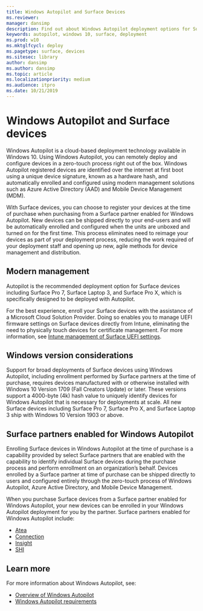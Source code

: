 ```yaml
---
title: Windows Autopilot and Surface Devices
ms.reviewer: 
manager: dansimp
description: Find out about Windows Autopilot deployment options for Surface devices.
keywords: autopilot, windows 10, surface, deployment
ms.prod: w10
ms.mktglfcycl: deploy
ms.pagetype: surface, devices
ms.sitesec: library
author: dansimp
ms.author: dansimp
ms.topic: article
ms.localizationpriority: medium
ms.audience: itpro
ms.date: 10/21/2019
---
```


# Windows Autopilot and Surface devices

Windows Autopilot is a cloud-based deployment technology available in Windows 10. Using Windows Autopilot, you can remotely deploy and configure devices in a zero-touch process right out of the box. Windows Autopilot registered devices are identified over the internet at first boot using a unique device signature, known as a hardware hash, and automatically enrolled and configured using modern management solutions such as Azure Active Directory (AAD) and Mobile Device Management (MDM). 

With Surface devices, you can choose to register your devices at the time of purchase when purchasing from a Surface partner enabled for Windows Autopilot. New devices can be shipped directly to your end-users and will be automatically enrolled and configured when the units are unboxed and turned on for the first time. This process  eliminates need to reimage your devices as part of your deployment process, reducing the work required of your deployment staff and opening up new, agile methods for device management and distribution.

## Modern management
Autopilot is the recommended deployment option for Surface devices including Surface Pro 7, Surface Laptop 3, and Surface Pro X, which is specifically designed to be deployed with Autopilot.

 For the best experience, enroll your Surface devices with the assistance of a Microsoft Cloud Solution Provider. Doing so enables you to manage UEFI firmware settings on Surface devices directly from Intune, eliminating the need to physically touch devices for certificate management. For more information, see [Intune management of Surface UEFI settings](surface-manage-dfci-guide.md).

## Windows version considerations
Support for broad deployments of Surface devices using Windows Autopilot, including enrollment performed by Surface partners at the time of purchase, requires devices manufactured with or otherwise installed with Windows 10 Version 1709 (Fall Creators Update) or later. These versions support a 4000-byte (4k) hash value to uniquely identify devices for Windows Autopilot that is necessary for deployments at scale.  All new Surface devices including Surface Pro 7, Surface Pro X, and Surface Laptop 3 ship with Windows 10 Version 1903 or above.

## Surface partners enabled for Windows Autopilot
Enrolling Surface devices in Windows Autopilot at the time of purchase is a capability provided by select Surface partners that are enabled with the capability to identify individual Surface devices during the purchase process and perform enrollment on an organization’s behalf. Devices enrolled by a Surface partner at time of purchase can be shipped directly to users and configured entirely through the zero-touch process of Windows Autopilot, Azure Active Directory, and Mobile Device Management.

When you purchase Surface devices from a Surface partner enabled for Windows Autopilot, your new devices can be enrolled in your Windows Autopilot deployment for you by the partner. Surface partners enabled for Windows Autopilot include: 

- [Atea](https://www.atea.com/)
- [Connection](https://www.connection.com/brand/microsoft/microsoft-surface) 
- [Insight](https://www.insight.com/en_US/buy/partner/microsoft/surface/windows-autopilot.html)
- [SHI](https://www.shi.com/Surface)

## Learn more
For more information about Windows Autopilot, see:
- [Overview of Windows Autopilot](https://docs.microsoft.com/windows/deployment/windows-autopilot/windows-10-autopilot)
- [Windows Autopilot requirements](https://docs.microsoft.com/en-us/windows/deployment/windows-autopilot/windows-autopilot-requirements)